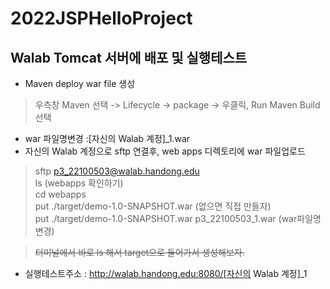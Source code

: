 # 2022JSPHelloProject

## Walab Tomcat 서버에 배포 및 실행테스트

- Maven deploy war file 생성 <br>
> 우측창 Maven 선택 -> Lifecycle -> package -> 우클릭, Run Maven Build 선택 <br>

- war 파일명변경 :[자신의 Walab 계정]_1.war <br>
- 자신의 Walab 계정으로 sftp 연결후, web apps 디렉토리에 war 파일업로드 <br>
> sftp p3_22100503@walab.handong.edu <br>
> ls (webapps 확인하기) <br>
> cd webapps <br>
> put ./target/demo-1.0-SNAPSHOT.war (없으면 직접 만들자) <br>
> put ./target/demo-1.0-SNAPSHOT.war p3_22100503_1.war (war파일명 변경)  <br>

> ~~터미널에서 바로 ls 해서 target으로 들어가서 생성해보자.~~<br>
> 

- 실행테스트주소 : http://walab.handong.edu:8080/[자신의 Walab 계정]_1
